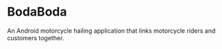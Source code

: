 # BodaBoda
An Android motorcycle hailing application that links motorcycle riders and customers together.
